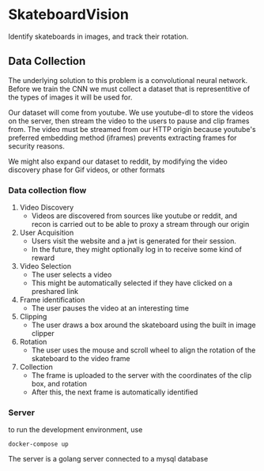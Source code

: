 # SkateboardVision

Identify skateboards in images, and track their rotation.

## Data Collection

The underlying solution to this problem is a convolutional neural network. Before we train the CNN we must collect a dataset that is representitive of the types of images it 
will be used for.

Our dataset will come from youtube. We use youtube-dl to store the videos on the server, then stream the video to the users to pause and clip frames from. The video must be streamed from our HTTP origin because youtube's preferred embedding method (iframes) prevents extracting frames for security reasons.

We might also expand our dataset to reddit, by modifying the video discovery phase for Gif videos, or other formats

### Data collection flow

1. Video Discovery
    * Videos are discovered from sources like youtube or reddit, and recon is carried out to be able to proxy a stream through our origin
2. User Acquisition
    * Users visit the website and a jwt is generated for their session. 
    * In the future, they might optionally log in to receive some kind of reward
3. Video Selection  
    * The user selects a video
    * This might be automatically selected if they have clicked on a preshared link 
4. Frame identification 
    * The user pauses the video at an interesting time
5. Clipping
    * The user draws a box around the skateboard using the built in image clipper
6. Rotation
    * The user uses the mouse and scroll wheel to align the rotation of the skateboard to the video frame
7. Collection
    * The frame is uploaded to the server with the coordinates of the clip box, and rotation
    * After this, the next frame is automatically identified

### Server

to run the development environment, use

```
docker-compose up
```

The server is a golang server connected to a mysql database
